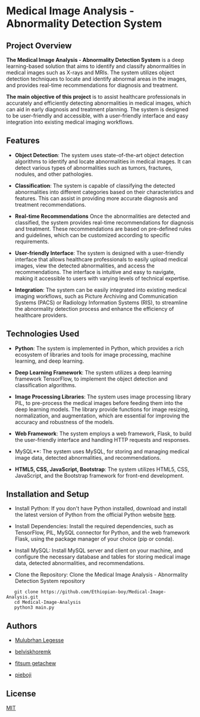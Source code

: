 
# Medical Image Analysis - Abnormality Detection System

## Project Overview
**The Medical Image Analysis - Abnormality Detection System** is a deep learning-based solution that aims to identify and classify abnormalities in medical images such as X-rays and MRIs. The system utilizes object detection techniques to locate and identify abnormal areas in the images, and provides real-time recommendations for diagnosis and treatment.

**The main objective of this project** is to assist healthcare professionals in accurately and efficiently detecting abnormalities in medical images, which can aid in early diagnosis and treatment planning. The system is designed to be user-friendly and accessible, with a user-friendly interface and easy integration into existing medical imaging workflows.


## Features

- **Object Detection**: The system uses state-of-the-art object detection algorithms to identify and locate abnormalities in medical images. It can detect various types of abnormalities such as tumors, fractures, nodules, and other pathologies.
- **Classification**: The system is capable of classifying the detected abnormalities into different categories based on their characteristics and features. This can assist in providing more accurate diagnosis and treatment recommendations.


- **Real-time Recommendations** Once the abnormalities are detected and classified, the system provides real-time recommendations for diagnosis and treatment. These recommendations are based on pre-defined rules and guidelines, which can be customized according to specific requirements.
- **User-friendly Interface**: The system is designed with a user-friendly interface that allows healthcare professionals to easily upload medical images, view the detected abnormalities, and access the recommendations. The interface is intuitive and easy to navigate, making it accessible to users with varying levels of technical expertise.

- **Integration**: The system can be easily integrated into existing medical imaging workflows, such as Picture Archiving and Communication Systems (PACS) or Radiology Information Systems (RIS), to streamline the abnormality detection process and enhance the efficiency of healthcare providers.

## Technologies Used

* **Python**: The system is implemented in Python, which provides a rich ecosystem of libraries and tools for image processing, machine learning, and deep learning.

* **Deep Learning Framework**: The system utilizes a deep learning framework TensorFlow, to implement the object detection and classification algorithms.

* **Image Processing Libraries**: The system uses image processing library PIL, to pre-process the medical images before feeding them into the deep learning models. The library provide functions for image resizing, normalization, and augmentation, which are essential for improving the accuracy and robustness of the models.

* **Web Framework**: The system employs a web framework, Flask, to build the user-friendly interface and handling HTTP requests and responses.

* MySQL**: The system uses MySQL, for storing and managing medical image data, detected abnormalities, and recommendations.

* **HTML5, CSS, JavaScript, Bootstrap**: The system utilizes HTML5, CSS, JavaScript, and the Bootstrap framework for front-end development.


## Installation and Setup



* Install Python: If you don't have Python installed, download and install the latest version of Python from the official Python website [here](https://www.python.org/).

- Install Dependencies: Install the required dependencies, such as TensorFlow, PIL, MySQL connector for Python, and the web framework Flask, using the package manager of your choice (pip or conda).

- Install MySQL: Install MySQL server and client on your machine, and configure the necessary database and tables for storing medical image data, detected abnormalities, and recommendations.

* Clone the Repository: Clone the Medical Image Analysis - Abnormality Detection System repository 

```
   git clone https://github.com/Ethiopian-boy/Medical-Image-Analysis.git
   cd Medical-Image-Analysis
   python3 main.py
```
## Authors

- [Mulubrhan Legesse](https://github.com/Ethiopian-boy)

- [belviskhoremk](https://github.com/belviskhoremk)

- [fitsum getachew](https://github.com/fitsumgetachew)

- [pieboji](https://github.com/pieboji)

## License

[MIT](https://choosealicense.com/licenses/mit/)

